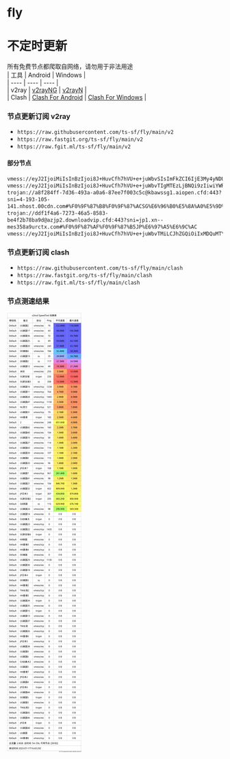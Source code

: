 # fly
# 不定时更新
所有免费节点都爬取自网络，请勿用于非法用途  
|  工具  | Android  | Windows  |  
|  ----  | ----   | ----  |  
| v2ray  | [v2rayNG](https://github.com/2dust/v2rayNG/releases) | [v2rayN](https://github.com/2dust/v2rayN/releases) |  
| Clash  | [Clash For Android](https://github.com/Kr328/ClashForAndroid/releases) | [Clash For Windows](https://github.com/Fndroid/clash_for_windows_pkg/releases) | 
  
### 节点更新订阅  v2ray
- `https://raw.githubusercontent.com/ts-sf/fly/main/v2`  
- `https://raw.fastgit.org/ts-sf/fly/main/v2`  
- `https://raw.fgit.ml/ts-sf/fly/main/v2`  
#### 部分节点  
``` 
vmess://eyJ2IjoiMiIsInBzIjoi8J+HuvCfh7hVU+e+juWbvSIsImFkZCI6IjE3My4yNDUuNTkuMTAxIiwicG9ydCI6IjIwODYiLCJpZCI6ImViOTQzYzViLWFjNTUtNDZmOS04NzEwLWQwNjQxYzM4YWU5YiIsImFpZCI6IjAiLCJzY3kiOiJhdXRvIiwibmV0Ijoid3MiLCJ0eXBlIjoibm9uZSIsImhvc3QiOiJ1eHgudnRjc3MudG9wIiwicGF0aCI6Ii9xd2VyIiwidGxzIjoiIiwic25pIjoiIiwidGVzdF9uYW1lIjoiVVPnvo7lm70ifQ==
vmess://eyJ2IjoiMiIsInBzIjoi8J+HuvCfh7hVU+e+juWbvTIgMTEzLjBNQi9zIiwiYWRkIjoiY2ZjZG4yLnNhbmZlbmNkbi5uZXQiLCJwb3J0IjoiNDQzIiwiaWQiOiIyMjcwZjQ0OC0zOGYwLTRlZWYtYTkwMy0wZTBiZWY3NDdhODQiLCJhaWQiOiIwIiwic2N5IjoiYXV0byIsIm5ldCI6IndzIiwidHlwZSI6Im5vbmUiLCJob3N0IjoidXM2LnNhbmZlbmNkbjEuY29tIiwicGF0aCI6Ii96aC1jbiIsInRscyI6InRscyIsInNuaSI6IiIsInRlc3RfbmFtZSI6IlVT576O5Zu9MiJ9
trojan://a8f284ff-7d36-493a-a0a6-87ee7f003c5c@kbawssg1.aiopen.cfd:443?sni=4-193-105-141.nhost.00cdn.com#%F0%9F%87%B8%F0%9F%87%ACSG%E6%96%B0%E5%8A%A0%E5%9D%A1%20766.0KB%2Fs
trojan://ddf1f4a6-7273-46a5-8583-be4f2b78ba9d@azjp2.downloadvip.cfd:443?sni=jp1.xn--mes358a9urctx.com#%F0%9F%87%AF%F0%9F%87%B5JP%E6%97%A5%E6%9C%AC
vmess://eyJ2IjoiMiIsInBzIjoi8J+HuvCfh7hVU+e+juWbvTMiLCJhZGQiOiIxMDQuMTYuMzcuMTIwIiwicG9ydCI6IjIwODYiLCJpZCI6ImViOTQzYzViLWFjNTUtNDZmOS04NzEwLWQwNjQxYzM4YWU5YiIsImFpZCI6IjAiLCJzY3kiOiJhdXRvIiwibmV0Ijoid3MiLCJ0eXBlIjoibm9uZSIsImhvc3QiOiJ1eHgudnRjc3MudG9wIiwicGF0aCI6Ii9xd2VyIiwidGxzIjoiIiwic25pIjoiIiwidGVzdF9uYW1lIjoiVVPnvo7lm70zIn0=
```
### 节点更新订阅  clash
- `https://raw.githubusercontent.com/ts-sf/fly/main/clash`  
- `https://raw.fastgit.org/ts-sf/fly/main/clash`  
- `https://raw.fgit.ml/ts-sf/fly/main/clash`  

### 节点测速结果
![image](traffic.png)
